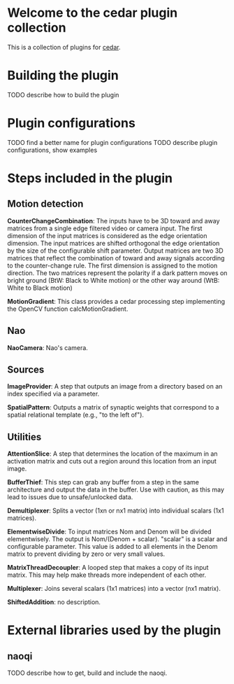 # Welcome to the cedar plugin collection #

This is a collection of plugins for [cedar](http://cedar.ini.rub.de).

# Building the plugin #

TODO describe how to build the plugin

# Plugin configurations #

TODO find a better name for plugin configurations
TODO describe plugin configurations, show examples


# Steps included in the plugin #

## Motion detection ##

**CounterChangeCombination**: The inputs have to be 3D toward and away matrices from a single edge filtered video or camera input. The first dimension of the input matrices is considered as the edge orientation dimension. The input matrices are shifted orthogonal the edge orientation by the size of the configurable shift parameter. Output matrices are two 3D matrices that reflect the combination of toward and away signals according to the counter-change rule. The first dimension is assigned to the motion direction. The two matrices represent the polarity if a dark pattern moves on bright ground (BtW: Black to White motion) or the other way around (WtB: White to Black motion)

**MotionGradient**: This class provides a cedar processing step implementing the OpenCV function calcMotionGradient.



## Nao ##

**NaoCamera**: Nao's camera.



## Sources ##

**ImageProvider**: A step that outputs an image from a directory based on an index specified via a parameter.

**SpatialPattern**: Outputs a matrix of synaptic weights that correspond to a spatial relational template (e.g., "to the left of").



## Utilities ##

**AttentionSlice**: A step that determines the location of the maximum in an activation matrix and cuts out a region around this location from an input image.

**BufferThief**: This step can grab any buffer from a step in the same architecture and output the data in the buffer. Use with caution, as this may lead to issues due to unsafe/unlocked data.

**Demultiplexer**: Splits a vector (1xn or nx1 matrix) into individual scalars (1x1 matrices).

**ElementwiseDivide**: To input matrices Nom and Denom will be divided elementwisely. The output is Nom/(Denom + scalar). "scalar" is a scalar and configurable parameter. This value is added to all elements in the Denom matrix to prevent dividing by zero or very small values.

**MatrixThreadDecoupler**: A looped step that makes a copy of its input matrix. This may help make threads more independent of each other.

**Multiplexer**: Joins several scalars (1x1 matrices) into a vector (nx1 matrix).

**ShiftedAddition**: no description.





# External libraries used by the plugin #

## naoqi ##

TODO describe how to get, build and include the naoqi.

